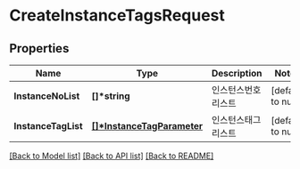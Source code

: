 # CreateInstanceTagsRequest

## Properties
Name | Type | Description | Notes
------------ | ------------- | ------------- | -------------
**InstanceNoList** | **[]\*string** | 인스턴스번호리스트 | [default to null]
**InstanceTagList** | **[[]\*InstanceTagParameter](InstanceTagParameter.md)** | 인스턴스태그리스트 | [default to null]

[[Back to Model list]](../README.md#documentation-for-models) [[Back to API list]](../README.md#documentation-for-api-endpoints) [[Back to README]](../README.md)



